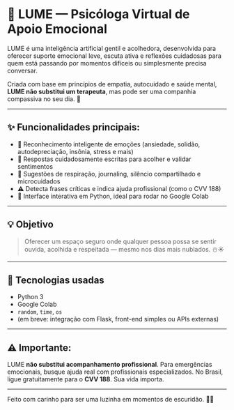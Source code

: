 # 🧠 LUME — Psicóloga Virtual de Apoio Emocional

LUME é uma inteligência artificial gentil e acolhedora, desenvolvida para oferecer suporte emocional leve, escuta ativa e reflexões cuidadosas para quem está passando por momentos difíceis ou simplesmente precisa conversar.

Criada com base em princípios de empatia, autocuidado e saúde mental, **LUME não substitui um terapeuta**, mas pode ser uma companhia compassiva no seu dia. 🌱

---

## ✨ Funcionalidades principais:

* 💬 Reconhecimento inteligente de emoções (ansiedade, solidão, autodepreciação, insônia, stress e mais)
* 🌟 Respostas cuidadosamente escritas para acolher e validar sentimentos
* 🧘 Sugestões de respiração, journaling, silêncio compartilhado e microcuidados
* ⚠️ Detecta frases críticas e indica ajuda profissional (como o CVV 188)
* 🧡 Interface interativa em Python, ideal para rodar no Google Colab

---

## 💡 Objetivo

> Oferecer um espaço seguro onde qualquer pessoa possa se sentir ouvida, acolhida e respeitada — mesmo nos dias mais nublados. ☃️☀️

---

## 🧰 Tecnologias usadas

* Python 3
* Google Colab
* `random`, `time`, `os`
* (em breve: integração com Flask, front-end simples ou APIs externas)

---

## ⚠️ Importante:

LUME **não substitui acompanhamento profissional**. Para emergências emocionais, busque ajuda real com profissionais especializados.
No Brasil, ligue gratuitamente para o **CVV 188**. Sua vida importa.

---

Feito com carinho para ser uma luzinha em momentos de escuridão. 💫😊
